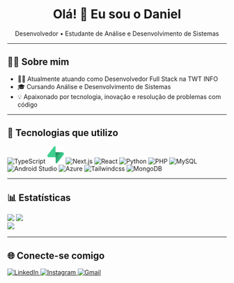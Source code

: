 <h1 align="center">Olá! 👋 Eu sou o Daniel</h1>

<p align="center">
  Desenvolvedor • Estudante de Análise e Desenvolvimento de Sistemas
</p>

---

## 🧑‍💻 Sobre mim

- 👨‍💼 Atualmente atuando como Desenvolvedor Full Stack na TWT INFO
- 🎓 Cursando Análise e Desenvolvimento de Sistemas
- 💡 Apaixonado por tecnologia, inovação e resolução de problemas com código

---

## 🚀 Tecnologias que utilizo

<div align="left">
  <img src="https://cdn.jsdelivr.net/gh/devicons/devicon/icons/typescript/typescript-original.svg" height="40" alt="TypeScript" />
  <img src="https://raw.githubusercontent.com/supabase/supabase/master/apps/www/public/images/supabase-logo-icon.svg" height="40" alt="Supabase logo" />
  <img src="https://cdn.jsdelivr.net/gh/devicons/devicon/icons/nextjs/nextjs-original.svg" height="40" alt="Next.js" />
  <img src="https://cdn.jsdelivr.net/gh/devicons/devicon/icons/react/react-original.svg" height="40" alt="React" />
  <img src="https://cdn.jsdelivr.net/gh/devicons/devicon/icons/python/python-original.svg" height="40" alt="Python" />
  <img src="https://skillicons.dev/icons?i=php" height="40" alt="PHP" />
  <img src="https://skillicons.dev/icons?i=mysql" height="40" alt="MySQL" />
  <img src="https://skillicons.dev/icons?i=androidstudio" height="40" alt="Android Studio" />
  <img src="https://skillicons.dev/icons?i=azure" height="40" alt="Azure" />
  <img src="https://skillicons.dev/icons?i=tailwindcss" height="40" alt="Tailwindcss" />
  <img src="https://skillicons.dev/icons?i=mongodb" height="40" alt="MongoDB" />
</div>

---

## 📊 Estatísticas

<div align="left">
  <img src="https://github-readme-stats.vercel.app/api?username=Danzinxit&show_icons=true&count_private=true&theme=omni&hide_border=false" height="150" />
  <img src="https://github-readme-stats.vercel.app/api/top-langs?username=Danzinxit&layout=compact&langs_count=5&theme=omni&hide_border=false" height="150" />
</div>

<div align="left">
  <img src="https://github-readme-activity-graph.vercel.app/graph?username=Danzinxit&theme=redical&area=true&radius=16" height="300" />
</div>

---

## 🌐 Conecte-se comigo

<div align="left">
  <a href="https://www.linkedin.com/in/daniel-vieirabh" target="_blank">
    <img src="https://raw.githubusercontent.com/maurodesouza/profile-readme-generator/master/src/assets/icons/social/linkedin/default.svg" width="52" height="40" alt="LinkedIn" />
  </a>
  <a href="https://www.instagram.com/danielvieiray" target="_blank">
    <img src="https://raw.githubusercontent.com/maurodesouza/profile-readme-generator/master/src/assets/icons/social/instagram/default.svg" width="52" height="40" alt="Instagram" />
  </a>
  <a href="mailto:danielvieiraxbh30@gmail.com" target="_blank">
    <img src="https://raw.githubusercontent.com/maurodesouza/profile-readme-generator/master/src/assets/icons/social/gmail/default.svg" width="52" height="40" alt="Gmail" />
  </a>
</div>
